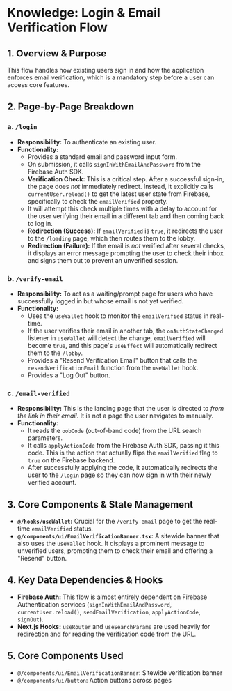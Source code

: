 # Knowledge: Login & Email Verification Flow

## 1. Overview & Purpose

This flow handles how existing users sign in and how the application enforces email verification, which is a mandatory step before a user can access core features.

## 2. Page-by-Page Breakdown

### a. `/login`

-   **Responsibility:** To authenticate an existing user.
-   **Functionality:**
    -   Provides a standard email and password input form.
    -   On submission, it calls `signInWithEmailAndPassword` from the Firebase Auth SDK.
    -   **Verification Check:** This is a critical step. After a successful sign-in, the page does *not* immediately redirect. Instead, it explicitly calls `currentUser.reload()` to get the latest user state from Firebase, specifically to check the `emailVerified` property.
    -   It will attempt this check multiple times with a delay to account for the user verifying their email in a different tab and then coming back to log in.
    -   **Redirection (Success):** If `emailVerified` is `true`, it redirects the user to the `/loading` page, which then routes them to the lobby.
    -   **Redirection (Failure):** If the email is *not* verified after several checks, it displays an error message prompting the user to check their inbox and signs them out to prevent an unverified session.

### b. `/verify-email`

-   **Responsibility:** To act as a waiting/prompt page for users who have successfully logged in but whose email is not yet verified.
-   **Functionality:**
    -   Uses the `useWallet` hook to monitor the `emailVerified` status in real-time.
    -   If the user verifies their email in another tab, the `onAuthStateChanged` listener in `useWallet` will detect the change, `emailVerified` will become `true`, and this page's `useEffect` will automatically redirect them to the `/lobby`.
    -   Provides a "Resend Verification Email" button that calls the `resendVerificationEmail` function from the `useWallet` hook.
    -   Provides a "Log Out" button.

### c. `/email-verified`

-   **Responsibility:** This is the landing page that the user is directed to *from the link in their email*. It is not a page the user navigates to manually.
-   **Functionality:**
    -   It reads the `oobCode` (out-of-band code) from the URL search parameters.
    -   It calls `applyActionCode` from the Firebase Auth SDK, passing it this code. This is the action that actually flips the `emailVerified` flag to `true` on the Firebase backend.
    -   After successfully applying the code, it automatically redirects the user to the `/login` page so they can now sign in with their newly verified account.

## 3. Core Components & State Management

-   **`@/hooks/useWallet`:** Crucial for the `/verify-email` page to get the real-time `emailVerified` status.
-   **`@/components/ui/EmailVerificationBanner.tsx`:** A sitewide banner that also uses the `useWallet` hook. It displays a prominent message to unverified users, prompting them to check their email and offering a "Resend" button.

## 4. Key Data Dependencies & Hooks

-   **Firebase Auth:** This flow is almost entirely dependent on Firebase Authentication services (`signInWithEmailAndPassword`, `currentUser.reload()`, `sendEmailVerification`, `applyActionCode`, `signOut`).
-   **Next.js Hooks:** `useRouter` and `useSearchParams` are used heavily for redirection and for reading the verification code from the URL. 

## 5. Core Components Used

- `@/components/ui/EmailVerificationBanner`: Sitewide verification banner
- `@/components/ui/button`: Action buttons across pages 